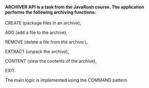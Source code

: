 #### **ARCHIVER API** is a task from the JavaRush course. The application performs the following archiving functions: 
CREATE (package files in an archive), 

ADD (add a file to the archive), 

REMOVE (delete a file from the archive
), 

EXTRACT (unpack the archive), 

CONTENT (view the contents of the archive), 

EXIT. 

The main logic is implemented using the COMMAND pattern
